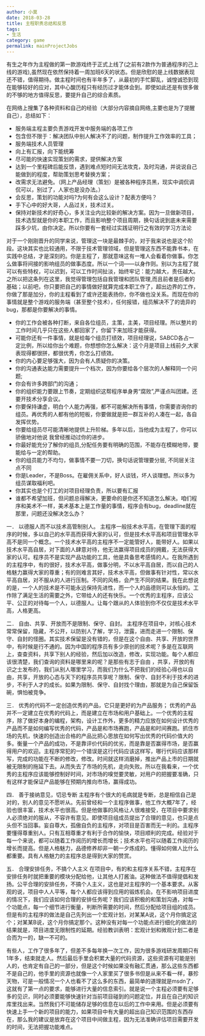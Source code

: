 ```yaml
---
author: 小莫
date: 2018-03-28
title: 主程职责总结和反思
tags:
- 生活
category: game
permalink: mainProjectJobs
---
```

有生之年作为主程做的第一款游戏终于正式上线了(之前有2款作为普通程序的己上线的游戏),虽然现在依然保持着一周加班6天的状态。但是欣慰的是上线数据表现还不错，值得期待。做主程时间也有半年多了，从最初的手忙脚乱，诚惶诚恐到现在能够较好的应对，其中心酸历程只有经历过才能体会到。即使如此还是有很多做的不够的地方值得反思，要提升自己的综合素质。
<!-- more -->

在网络上搜集了各种资料和自己的经验（大部分内容摘自网络,主要也是为了提醒自己），总结如下：    
- 服务端主程主要负责游戏开发中服务端的各项工作    
- 包含但不限于：解决团队中别人解决不了的问题，制作提升工作效率的工具；
- 服务端技术人员管理
- 向上有汇报，向下能统筹
- 尽可能的快速实现策划的需求，提供解决方案
- 达到一个里程碑后能反馈，遇到难点短时间无法攻克，及时沟通，并说说自己能做到的程度，帮助策划思考替换方案；
- 改需求无法避免。（网上产品经理（策划）是被各种程序员黑，现实中调侃调侃可以，别过了，人家也是没办法。）
- 会反思，策划的功能对吗?为何有会这么设计？配表方便吗？
- 手下心中的好大哥，人品过关，技术过关。
- 保持对新技术的好奇心，多关注业内比较新的解决方案。因为一旦做新项目，技术选型就是你的本职工作，而且影响整个项目周期，换句话说到底未来需要踩多少坑，由你决定。所以你要有一套经过实践证明行之有效的学习方法论


对于一个刚刚晋升的同学来说，管理这一块是最棘手的，对于我来说也是这个阶段。这块其实也比较通用，不限于技术管理领域，但是管理这东西不能靠书本，在实践中总结，才是深刻的。你是主程了，那就意味这有一堆人会看着你做事。你怎么做事将间接的影响组员的做事态度。所以一个词——以身作则。别以为主程了就可以有些特权，可以迟到，可以工作时间扯淡，始终牢记：能力越大，责任越大。之所以把这条列在这里，我觉得管理包括自我管理和团队管理,而且前者是后者的基础；以前吧，你只要把自己的事情做好就算完成本职工作了，超出边界的工作，你做了那是加分，你的主程看到了或许还能表扬你，你不做也没关系。而现在你的事情就是整个游戏的服务端（甚至整个技术），任何报错，组员解决不了的诡异的bug，那都是你要解决的事情。

- 你的工作会被各种打断，来自各位组员，主策，主美，项目经理。所以整片的工作时间几乎只在这些人都回家了，你留下来加班才能获得。
- 可能你还有一件事情，就是给每个组员打绩效，项目经理说，SABCD各占一定比例，所以给你出个难题，你想想你怎么解决：这个月是项目上线前夕,大家表现得都很拼，都很优秀，你怎么打绩效。
- 你的内心要足够强大，因为会有人质疑你的决策。
- 你的沟通表达能力需要提升一个档次，因为你要给各个层次的人解释同一个问题;
- 你会有许多跨部门的沟通；
- 你的组织能力要跟上节奏，定期组织这帮程序单身男“腐败”,严谨点叫团建。还要开技术分享会议。
- 你要保持谦虚，明白个人能力再强，都不可能解决所有事情，你需要咨询你的组员。再优秀的人都有他的短板，你要做就是把一群互补的人凑在一起，各自发挥优势。
- 你要给组员尽可能清晰地提供上升阶梯。多年以后，当他成为主程了，你可以骄傲地对他说 我曾经推动过你的进步。
- 你最好能充分了解你的组员,分配任务要有明确的范围，不能存在模糊地带，要能给与一定的帮助。
- 你的组员能力不均匀，做事情不要一刀切，换句话说管理要分层, 不同层关注点不同
- 你是Leader，不是Boss。在雇佣关系中，好人谈钱，坏人谈理想。所以多为组员谋取福利吧。
- 你其实也是个打工的对项目经理负责，所以要有汇报
- 谁都不希望加班，但问题总得解决，更要命的是你还不知道怎么解决。咱们程序和美术不一样，美术基本上是工作量的事情，程序会有bug，deadline就在那里，问题还没解决怎么办？


一． 以德服人而不以技术高管制别人。 
主程序一般技术水平高，在管理下面的程序的时候，多以自己的水平高而获得大家的认可，但是技术水平高和项目管理水平高不是同一个概念。一个技术水平高的主程序不一定能管好人，能带好人。如果以技术水平高自居，对下面的人肆意对待，他无法赢得项目成员的拥戴，无法获得大家的认可。程序员不是实现产品功能的工具，他是具备思考感情的人。在我所遇到的主程序中，有的很好，技术水平高，做事分明，不以水平高自居，而以自己的人格魅力赢得大家的尊重；有的则难言其好，技术水平高，但做事有针对性，常以水平高自居，对不服从的人进行压制。不同的风格，会产生不同的结果。我在此想说的是，一个人的技术是不可能永远保持先进性，而一个人的品德则可以永恒的。工作除了满足生活的需要之外，它带给人的还有快乐。一个优秀的主程序，应该公平、公正的对待每一个人，以德服人。让每个跟从的人体验到你不仅仅是技术水平高，人格更高。

二． 自由、共享、开放而不是限制、保守、自封。 
主程序在项目中，对核心技术常常保留，隐藏，不公开，以防别人了解，学习，泄露，进而走进一个限制、保守、自封的怪圈。其实技术保留是没有错的，但是在这个自由、共享、开放的世界中，有时候是行不通的。因为中国的程序员有多少原创的技术呢？多是在互联网上，查查资料，共享下别人的经验，然后加以改造，修改，实现功能。每个人都应该很清楚，我们查询的资料是哪里来的呢？是那些有志于自由 ，共享，开放的有识之士发布的，我们从别人哪里学习，而我们为什么不把我们的经验心得也以自由，共享，开放的心态与天下的程序员共享呢？限制、保守、自封不利于技术的进步，不利于人才的成长。如果为限制、保守、自封找个理由，那就是为自己保留饭碗，惧怕被竞争。

三． 优秀的代码不一定创造优秀的产品，它只是更好的为产品服务；
优秀的产品并不一定建立在优秀的代码上，而是建立在市场和用户基础上。一个优秀的主程序，除了做好本身的编程，架构，设计工作外，更多的精力应放在如何设计优秀的产品而不是如何编写优秀的代码，产品是和市场赛跑，产品是和时间赛跑。抓住市场的先机，快速的创造出合格的产品比把心思放在如何写出优秀的代码价值大的多。衡量一个产品的成功，不是靠评价代码的优劣，而是靠是否赢得市场，是否赢得用户的欢迎。主程序常犯的一个错误是这行代码应该这样写，哪行代码应该那样写，完成的功能在不断的修改，修改。时间就这样消磨掉，推出产品上市的日期就被无限制的拖延下去。从而失去了市场的先机，走向失败。所以在我看来，一个优秀的主程序应该能够控制好时间，对市场的嗅觉要灵敏，对用户的把握要准确，只有这样才能保证产品能够在预期内推向市场，赢得成功。

四． 善于接纳意见，切忌专断
主程序有个很大的毛病就是专断，总是相信自己是对的，别人的意见不愿听从。先前曾经和一个主程序做事，他工作大概7年了，经验也很丰富，技术水平也很高。但是他做事的风格让人很难接受，在项目中要求别人必须绝对的服从，不容许有意见。即使项目组成员提出了合理的意见，也只是点头但不当回事。妄自尊大，孤傲自负的主程序，对项目是百害而无一利的。主程序要懂得尊重别人。只有互相尊重才有利于合作的愉快，项目顺利的完成。经验对于每一个来说，都可以随着工作阅历的增长而增长；技术水平也可以随着工作阅历的增长而提高。但是人格魅力，品德修养却非一朝一夕炼成的。懂得如何做人比什么都重要。具有人格魅力的主程序总是得到大家的赞赏。

五． 合理安排任务，不搞个人主义
在项目中，有的和主程序关系不错，主程序在安排任务时就把重要的模块分配给他，让其他人打酱油。这种做法不值得提倡和发扬。公平合理的安排任务，不搞个人主义，这也是对主程序的一个基本要求。从客观的说，项目中人人平等，每个人都应该得到应用的锻炼机会。在不影响项目进度的情况下，我们应该如何合理的安排任务呢？我们应该积极的和策划沟通，对每一个功能点，每一个细节进行衡量，判断所需要的时间，然后分配给项目组的成员。但是有的主程序的做法是自己先列出一个宏观计划，对某某A说，这个月你搞定这个；对某某B说，这个月你搞定那个。这种没有对每一个功能点进行细化的做法的结果就是，项目进度无限制性的延期。经验教训表明：宏观计划和微观计划二者是合而为一的，缺一不可的。



有些人，工作了很多年了，但差不多每年换一次工作，因为很多游戏研发周期只有1年多，结束就走人。然后最后手里会积累大量的代码资源，这些资源有可能是别人的，也肯定有自己的一部分，但是这个时候如果没有融汇贯通，那么这些东西都不是自己的，他手里的资源也就像一个人家里买了很多书但是从来不看一样，暴殄天物，可是一般情况一个人也看不了这么多的东西，最简单的道理就是msdn了，这就有了第一点的要求，能够进行大量的信息索引。就是说一个主程必须要有足够多的见识，同时必须要能够快速针对当前项目碰到的问题定位，并且在自己的知识库里找出来。当然我们不可能储存足够的信息在以后的工作中来用。但是必须要有快速上手一个新的项目的能力，如果项目中有大量的超出自己知识范围的东西存在，那么我的建议是放弃在这个项目中间做主程，因为无法准确评估项目需要开发的时间，无法把握功能难点。